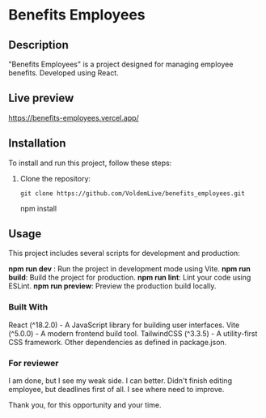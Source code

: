 # Benefits Employees

## Description
"Benefits Employees" is a project designed for managing employee benefits. Developed using React.

## Live preview
https://benefits-employees.vercel.app/

## Installation

To install and run this project, follow these steps:

1. Clone the repository:
   ```
   git clone https://github.com/VoldemLive/benefits_employees.git
   ```
   npm install
   
## Usage
This project includes several scripts for development and production:

**npm run dev** : Run the project in development mode using Vite.
**npm run build**: Build the project for production.
**npm run lint**: Lint your code using ESLint.
**npm run preview**: Preview the production build locally.

### Built With
React (^18.2.0) - A JavaScript library for building user interfaces.
Vite (^5.0.0) - A modern frontend build tool.
TailwindCSS (^3.3.5) - A utility-first CSS framework.
Other dependencies as defined in package.json.

### For reviewer
I am done, but I see my weak side. 
I can better. Didn't finish editing employee, but deadlines first of all. 
I see where need to improve. 


Thank you, for this opportunity and your time.
